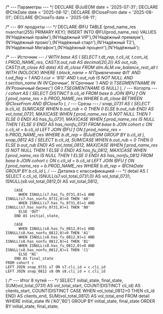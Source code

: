 /* --- Параметры --- */
DECLARE @JulEOM     date = '2025-07-31';
DECLARE @ChkDate    date = '2025-08-12';
DECLARE @CloseFrom  date = '2025-08-01';
DECLARE @CloseTo    date = '2025-08-11';

/* --- ФУ продукты --- */
DECLARE @FU TABLE (prod_name_res nvarchar(255) PRIMARY KEY);
INSERT INTO @FU(prod_name_res) VALUES
 (N'Надёжный прайм'),(N'Надёжный VIP'),(N'Надёжный премиум'),
 (N'Надёжный промо'),(N'Надёжный старт'),(N'Надёжный Т2'),
 (N'Надёжный Мегафон'),(N'Надёжный процент'),(N'Надёжный');

/* --- Источник --- */
WITH base AS (
    SELECT
        t.dt_rep,
        t.cli_id,
        t.con_id,
        t.PROD_NAME_res,
        CAST(t.out_rub AS decimal(20,2)) AS out_rub,
        CAST(t.dt_close AS date)         AS dt_close
    FROM alm.ALM.vw_balance_rest_all t WITH (NOLOCK)
    WHERE t.block_name = N'Привлечение ФЛ'
      AND t.od_flag    = 1
      AND t.cur        = '810'
      AND t.out_rub   IS NOT NULL
      AND t.section_name IN (N'Срочные', N'Срочные ')
      AND (t.TSEGMENTNAME IN (N'Розничный бизнес') OR t.TSEGMENTNAME IS NULL)
),
/* --- Когорта --- */
cohort AS (
    SELECT DISTINCT b.cli_id
    FROM base b
    JOIN @FU f ON f.prod_name_res = b.PROD_NAME_res
    WHERE b.dt_close BETWEEN @CloseFrom AND @CloseTo
),
/* --- Срезы --- */
snap_0731 AS (
    SELECT
        b.cli_id,
        SUM(CASE WHEN b.out_rub < 0 THEN 0 ELSE b.out_rub END) AS vol_total_0731,
        MAX(CASE WHEN f.prod_name_res IS NOT NULL THEN 1 ELSE 0 END) AS has_fu_0731,
        MAX(CASE WHEN f.prod_name_res IS NULL THEN 1 ELSE 0 END)     AS has_nonfu_0731
    FROM base b
    JOIN cohort c ON c.cli_id = b.cli_id
    LEFT JOIN @FU f ON f.prod_name_res = b.PROD_NAME_res
    WHERE b.dt_rep = @JulEOM
    GROUP BY b.cli_id
),
snap_0812 AS (
    SELECT
        b.cli_id,
        SUM(CASE WHEN b.out_rub < 0 THEN 0 ELSE b.out_rub END) AS vol_total_0812,
        MAX(CASE WHEN f.prod_name_res IS NOT NULL THEN 1 ELSE 0 END) AS has_fu_0812,
        MAX(CASE WHEN f.prod_name_res IS NULL THEN 1 ELSE 0 END)     AS has_nonfu_0812
    FROM base b
    JOIN cohort c ON c.cli_id = b.cli_id
    LEFT JOIN @FU f ON f.prod_name_res = b.PROD_NAME_res
    WHERE b.dt_rep = @ChkDate
    GROUP BY b.cli_id
),
/* --- Деталка с классификацией --- */
detail AS (
    SELECT
        c.cli_id,
        ISNULL(s7.vol_total_0731,0) AS vol_total_0731,
        ISNULL(s8.vol_total_0812,0) AS vol_total_0812,

        CASE 
          WHEN ISNULL(s7.has_fu_0731,0)=1 AND ISNULL(s7.has_nonfu_0731,0)=0 THEN 'A0'
          WHEN ISNULL(s7.has_fu_0731,0)=1 AND ISNULL(s7.has_nonfu_0731,0)=1 THEN 'B0'
          ELSE 'OUT'
        END AS initial_state,

        CASE 
          WHEN ISNULL(s8.has_fu_0812,0)=1 AND ISNULL(s8.has_nonfu_0812,0)=0 THEN 'A1'
          WHEN ISNULL(s8.has_fu_0812,0)=1 AND ISNULL(s8.has_nonfu_0812,0)=1 THEN 'B1'
          WHEN ISNULL(s8.has_fu_0812,0)=0 AND ISNULL(s8.has_nonfu_0812,0)=1 THEN 'C1'
          ELSE 'N1'
        END AS final_state
    FROM cohort c
    LEFT JOIN snap_0731 s7 ON s7.cli_id = c.cli_id
    LEFT JOIN snap_0812 s8 ON s8.cli_id = c.cli_id
)
/* --- Итог 8 путей --- */
SELECT
    initial_state,
    final_state,
    SUM(vol_total_0731)                         AS vol_total_start,
    COUNT(DISTINCT cli_id)                      AS clients_start,
    COUNT(DISTINCT CASE WHEN vol_total_0812>0 THEN cli_id END) AS clients_end,
    SUM(vol_total_0812)                         AS vol_total_end
FROM detail
WHERE initial_state IN ('A0','B0')
GROUP BY initial_state, final_state
ORDER BY initial_state, final_state;
